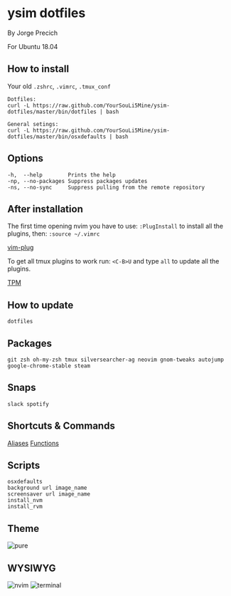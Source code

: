# ysim dotfiles
By Jorge Precich

For Ubuntu 18.04

## How to install

Your old `.zshrc`, `.vimrc`, `.tmux_conf`

```
Dotfiles:
curl -L https://raw.github.com/YourSouLi5Mine/ysim-dotfiles/master/bin/dotfiles | bash

General setings:
curl -L https://raw.github.com/YourSouLi5Mine/ysim-dotfiles/master/bin/osxdefaults | bash
```

## Options

```
-h,  --help        Prints the help
-np, --no-packages Suppress packages updates
-ns, --no-sync     Suppress pulling from the remote repository
```

## After installation

The first time opening nvim you have to use: `:PlugInstall` to install all the plugins, then: `:source ~/.vimrc`

[vim-plug](https://github.com/junegunn/vim-plug)

To get all tmux plugins to work run: `<C-B>U` and type `all` to update all the plugins.

[TPM](https://github.com/tmux-plugins/tpm)

## How to update

`dotfiles`

## Packages

```
git zsh oh-my-zsh tmux silversearcher-ag neovim gnom-tweaks autojump google-chrome-stable steam
```

## Snaps

```
slack spotify
```

## Shortcuts & Commands

[Aliases](/shell/shell_aliases)
[Functions](/shell/functions)

## Scripts

```
osxdefaults
background url image_name
screensaver url image_name
install_nvm
install_rvm
```

## Theme

![pure](https://github.com/sindresorhus/pure)

## WYSIWYG

![nvim](/files/nvim.png)
![terminal](/files/terminal.png)
